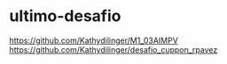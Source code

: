 # ultimo-desafio


https://github.com/Kathydilinger/M1_03AIMPV
https://github.com/Kathydilinger/desafio_cuppon_rpavez

